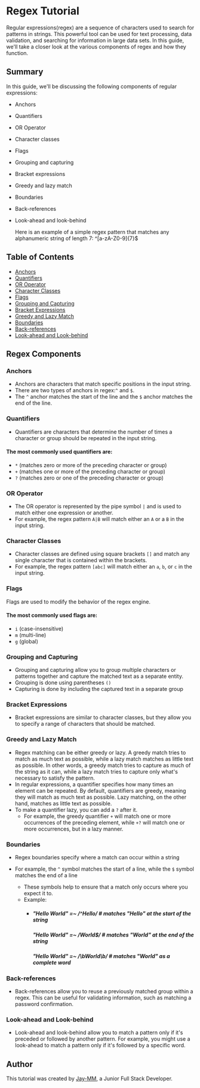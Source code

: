 # Regex Tutorial

Regular expressions(regex) are a sequence of characters used to search for patterns in strings. This powerful tool can be used  for text processing, data validation, and searching for information in large data sets. In this guide, we'll take a closer look at the various components of regex and how they function.

## Summary
In this guide, we'll be discussing the following components of regular expressions:

- Anchors
- Quantifiers 
- OR Operator
- Character classes
- Flags
- Grouping and capturing
- Bracket expressions
- Greedy and lazy match
- Boundaries
- Back-references
- Look-ahead and look-behind

    Here is an example of a simple regex pattern that matches any alphanumeric string of length 7:
    ^[a-zA-Z0-9]{7}$


## Table of Contents

- [Anchors](#anchors)
- [Quantifiers](#quantifiers)
- [OR Operator](#or-operator)
- [Character Classes](#character-classes)
- [Flags](#flags)
- [Grouping and Capturing](#grouping-and-capturing)
- [Bracket Expressions](#bracket-expressions)
- [Greedy and Lazy Match](#greedy-and-lazy-match)
- [Boundaries](#boundaries)
- [Back-references](#back-references)
- [Look-ahead and Look-behind](#look-ahead-and-look-behind)

## Regex Components

### Anchors
- Anchors are characters that match specific positions in the input string. 
- There are two types of anchors in regex:`^` and `$`. 
- The `^` anchor matches the start of the line and the `$` anchor matches the end of the line.

### Quantifiers

- Quantifiers are characters that determine the number of times a character or group should be repeated in the input string.

#### The most commonly used quantifiers are:
 -  `*` (matches zero or more of the preceding character or group)
 -  `+` (matches one or more of the preceding character or group)
 -  `?` (matches zero or one of the preceding character or group)

### OR Operator

- The OR operator is represented by the pipe symbol `|` and is used to match either one expression or another. 
-   For example, the regex pattern `A|B` will match either an `A` or a `B` in the input string.

### Character Classes

- Character classes are defined using square brackets `[]` and match any single character that is contained within the brackets.
-  For example, the regex pattern `[abc]` will match either an `a`, `b`, or `c` in the input string.

### Flags

Flags are used to modify the behavior of the regex engine. 
#### The most commonly used flags are:
- `i` (case-insensitive)
- `m` (multi-line)
- `g` (global)

### Grouping and Capturing

- Grouping and capturing allow you to group multiple characters or patterns together and capture the matched text as a separate entity.
- Grouping is done using parentheses `()`
- Capturing is done by including the captured text in a separate group

### Bracket Expressions

- Bracket expressions are similar to character classes, but they allow you to specify a range of characters that should be matched.

### Greedy and Lazy Match
- Regex matching can be either greedy or lazy. A greedy match tries to match as much text as possible, while a lazy match matches as little text as possible. In other words, a greedy match tries to capture as much of the string as it can, while a lazy match tries to capture only what's necessary to satisfy the pattern.
- In regular expressions, a quantifier specifies how many times an element can be repeated. By default, quantifiers are greedy, meaning they will match as much text as possible. Lazy matching, on the other hand, matches as little text as possible.
- To make a quantifier lazy, you can add a `?` after it.
    - For example, the greedy quantifier `+` will match one or more occurrences of the preceding element, while `+?` will match one or more occurrences, but in a lazy manner.

### Boundaries

- Regex boundaries specify where a match can occur within a string
- For example, the `^` symbol matches the start of a line, while the `$` symbol matches the end of a line
    - These symbols help to ensure that a match only occurs where you expect it to.

    + Example:
        + ##### "Hello World" =~ /^Hello/ # matches "Hello" at the start of the string
            ##### "Hello World" =~ /World$/ # matches "World" at the end of the string
            ##### "Hello World" =~ /\bWorld\b/ # matches "World" as a complete word
### Back-references

- Back-references allow you to reuse a previously matched group within a regex. This can be useful for validating information, such as matching a password confirmation.

### Look-ahead and Look-behind
- Look-ahead and look-behind allow you to match a pattern only if it's preceded or followed by another pattern. For example, you might use a look-ahead to match a pattern only if it's followed by a specific word.

## Author
This tutorial was created by [Jay-MM](www.github/Jay-MM), a Junior Full Stack Developer.
